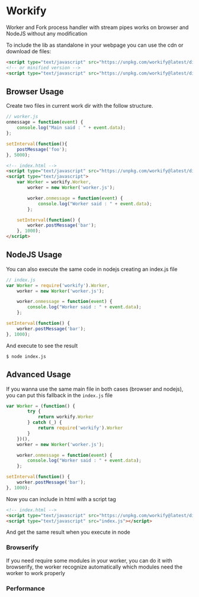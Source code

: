 # Workify

Worker and Fork process handler with stream pipes works on browser and NodeJS without any modification

To include the lib as standalone in your webpage you can use the cdn or download de files:

```html
<script type="text/javascript" src="https://unpkg.com/workify@latest/dist/bundle.js"></script>
<!-- or minified version -->
<script type="text/javascript" src="https://unpkg.com/workify@latest/dist/bundle.min.js"></script>
```

<!-- You can also use as nodeJS module like this: -->

<!-- Create files in current work dir with the follow structure -->

## Browser Usage

Create two files in current work dir with the follow structure.

```javascript
// worker.js
onmessage = function(event) {
    console.log("Main said : " + event.data);
};

setInterval(function(){
    postMessage('foo');
}, 5000);
```

```html
<!-- index.html -->
<script type="text/javascript" src="https://unpkg.com/workify@latest/dist/bundle.min.js"></script>
<script type="text/javascript">
    var Worker = workify.Worker,
        worker = new Worker('worker.js');

        worker.onmessage = function(event) {
            console.log("Worker said : " + event.data);
        };

    setInterval(function() {
        worker.postMessage('bar');
    }, 1000);
</script>
```

## NodeJS Usage

You can also execute the same code in nodejs creating an index.js file

```javascript
// index.js
var Worker = require('workify').Worker,
    worker = new Worker('worker.js');

    worker.onmessage = function(event) {
        console.log("Worker said : " + event.data);
    };

setInterval(function() {
    worker.postMessage('bar');
}, 1000);
```

And execute to see the result

```shell
$ node index.js
```

## Advanced Usage

If you wanna use the same main file in both cases (browser and nodejs), you can put this fallback in the `index.js` file

```javascript
var Worker = (function() {
        try {
            return workify.Worker
        } catch (_) {
            return require('workify').Worker
        }
    })(),
    worker = new Worker('worker.js');

    worker.onmessage = function(event) {
        console.log("Worker said : " + event.data);
    };

setInterval(function() {
    worker.postMessage('bar');
}, 1000);
```

Now you can include in html with a script tag

```html
<!-- index.html -->
<script type="text/javascript" src="https://unpkg.com/workify@latest/dist/bundle.min.js"></script>
<script type="text/javascript" src="index.js"></script>
```

And get the same result when you execute in node

### Browserify

If you need require some modules in your worker, you can do it with browserify, the worker recognize automatically which modules need the worker to work properly

### Performance
